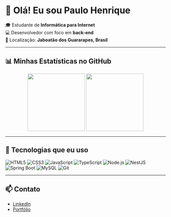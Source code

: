 # 👋 Olá! Eu sou Paulo Henrique

🎓 Estudante de **Informática para Internet**  
💻 Desenvolvedor com foco em **back-end**  
📍 Localização: **Jaboatão dos Guararapes, Brasil**

---

## 📊 Minhas Estatísticas no GitHub

<p align="center">
  <img src="https://github-readme-stats.vercel.app/api?username=paulophsj&show_icons=true&theme=github_dark" height="180px"/>
  <img src="https://github-readme-stats.vercel.app/api/top-langs/?username=paulophsj&theme=github_dark&langs_count=6&card_width=450" height="180px"/>
</p>

---

## 🚀 Tecnologias que eu uso

![HTML5](https://img.shields.io/badge/HTML5-E34F26?style=for-the-badge&logo=html5&logoColor=white)
![CSS3](https://img.shields.io/badge/CSS3-1572B6?style=for-the-badge&logo=css3&logoColor=white)
![JavaScript](https://img.shields.io/badge/JavaScript-F7DF1E?style=for-the-badge&logo=javascript&logoColor=black)
![TypeScript](https://img.shields.io/badge/TypeScript-3178C6?style=for-the-badge&logo=typescript&logoColor=white)
![Node.js](https://img.shields.io/badge/Node.js-339933?style=for-the-badge&logo=nodedotjs&logoColor=white)
![NestJS](https://img.shields.io/badge/NestJS-E0234E?style=for-the-badge&logo=nestjs&logoColor=white)
![Spring Boot](https://img.shields.io/badge/SpringBoot-6DB33F?style=for-the-badge&logo=springboot&logoColor=white)
![MySQL](https://img.shields.io/badge/MySQL-4479A1?style=for-the-badge&logo=mysql&logoColor=white)
![Git](https://img.shields.io/badge/Git-F05032?style=for-the-badge&logo=git&logoColor=white)

---

## 📫 Contato

- [LinkedIn](https://www.linkedin.com/in/paulo-silva-004172275/)
- [Portfólio](https://mypaulooprtfolio.onrender.com)
